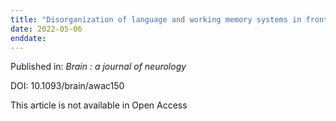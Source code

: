 ```yaml
---
title: "Disorganization of language and working memory systems in frontal versus temporal lobe epilepsy."
date: 2022-05-06
enddate:
---
```


Published in: *Brain : a journal of neurology*

DOI: 10.1093/brain/awac150

This article is not available in Open Access



